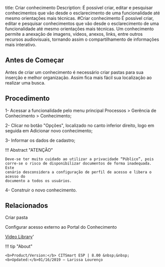 title: Criar conhecimento
Description: É possível criar, editar e pesquisar conhecimentos que vão desde o esclarecimento de uma funcionalidade até mesmo orientações mais técnicas.
#Criar conhecimento
É possível criar, editar e pesquisar conhecimentos que vão desde o esclarecimento de uma funcionalidade até mesmo orientações mais técnicas.
Um conhecimento permite a anexação de imagens, vídeos, anexos, links, entre outros recursos audiovisuais, tornando assim o compartilhamento de informações mais interativo.

Antes de Começar
--------------------

Antes de criar um conhecimento é necessário criar pastas para sua inserção e
melhor organização. Assim fica mais fácil sua localização ao realizar uma busca.

Procedimento
----------------

1-  Acessar a funcionalidade pelo menu principal Processos \> Gerência de
    Conhecimento \> Conhecimento;

2-  Clicar no botão "Opções", localizado no canto inferior direito, logo em
    seguida em Adicionar novo conhecimento;

3-  Informar os dados de cadastro;

!!! Abstract "ATENÇÃO"  

    Deve-se ter muito cuidado ao utilizar a privacidade “Público”, pois
    corre-se o risco de disponibilizar documentos de forma inadequada. Este
    cenário desconsidera a configuração de perfil de acesso e libera o acesso do
    documento a todos os usuários.

4-  Construir o novo conhecimento.

Relacionados
--------------------
Criar pasta

Configurar acesso externo ao Portal do Conhecimento

<i class='fa fa-youtube-play  fa-2x' style='color:#97ce17;vertical-align: middle;'> </i> [Video Library](https://www.youtube.com/playlist?list=PLB5qK2uzf2RPwkqhQwYU_EpvvGd29tSTA)'

!!! tip "About"

    <b>Product/Version:</b> CITSmart ESP | 8.00 &nbsp;&nbsp;
    <b>Updated:</b>01/16/2019 – Larissa Lourenço
